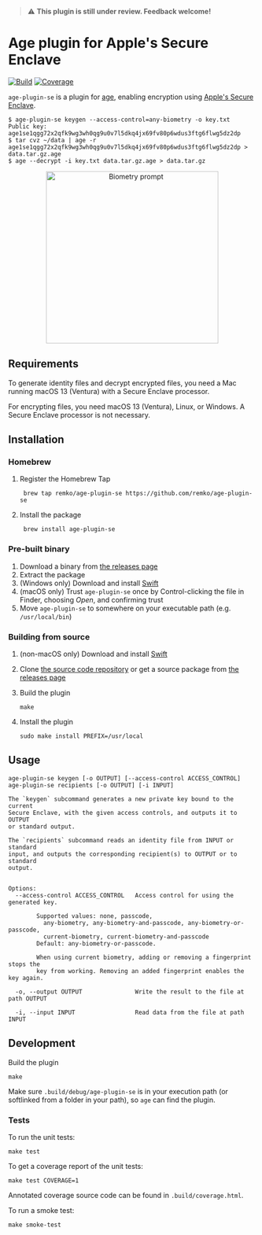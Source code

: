 > ⚠️ **This plugin is still under review. Feedback welcome!**

# Age plugin for Apple's Secure Enclave

[![Build](https://github.com/remko/age-plugin-se/actions/workflows/build.yml/badge.svg)](https://github.com/remko/age-plugin-se/actions/workflows/build.yml)
[![Coverage](https://remko.github.io/age-plugin-se/ci/coverage.svg)](https://remko.github.io/age-plugin-se/ci/coverage.html)

`age-plugin-se` is a plugin for [age](https://age-encryption.org),
enabling encryption using [Apple's Secure
Enclave](https://support.apple.com/en-gb/guide/security/sec59b0b31ff/web).

    $ age-plugin-se keygen --access-control=any-biometry -o key.txt
    Public key: age1se1qgg72x2qfk9wg3wh0qg9u0v7l5dkq4jx69fv80p6wdus3ftg6flwg5dz2dp
    $ tar cvz ~/data | age -r age1se1qgg72x2qfk9wg3wh0qg9u0v7l5dkq4jx69fv80p6wdus3ftg6flwg5dz2dp > data.tar.gz.age
    $ age --decrypt -i key.txt data.tar.gz.age > data.tar.gz

<div align="center">
<img src="https://raw.githubusercontent.com/remko/age-plugin-se/main/Documentation/img/screenshot-biometry.png" alt="Biometry prompt" width=350/>
</div>

## Requirements

To generate identity files and decrypt encrypted files, you need a Mac
running macOS 13 (Ventura) with a Secure Enclave processor.

For encrypting files, you need macOS 13 (Ventura), Linux, or Windows. A
Secure Enclave processor is not necessary.

## Installation

### Homebrew

1.  Register the Homebrew Tap

         brew tap remko/age-plugin-se https://github.com/remko/age-plugin-se

2.  Install the package

         brew install age-plugin-se

### Pre-built binary

1.  Download a binary from [the releases
    page](https://github.com/remko/age-plugin-se/releases)
2.  Extract the package
3.  (Windows only) Download and install
    [Swift](https://www.swift.org/download/)
4.  (macOS only) Trust `age-plugin-se` once by Control-clicking the file
    in Finder, choosing *Open*, and confirming trust
5.  Move `age-plugin-se` to somewhere on your executable path (e.g.
    `/usr/local/bin`)

### Building from source

1.  (non-macOS only) Download and install
    [Swift](https://www.swift.org/download/)

2.  Clone [the source code
    repository](https://github.com/remko/age-plugin-se) or get a source
    package from [the releases
    page](https://github.com/remko/age-plugin-se/releases)

3.  Build the plugin

        make

4.  Install the plugin

        sudo make install PREFIX=/usr/local

## Usage

    age-plugin-se keygen [-o OUTPUT] [--access-control ACCESS_CONTROL]
    age-plugin-se recipients [-o OUTPUT] [-i INPUT]

    The `keygen` subcommand generates a new private key bound to the current 
    Secure Enclave, with the given access controls, and outputs it to OUTPUT 
    or standard output.

    The `recipients` subcommand reads an identity file from INPUT or standard 
    input, and outputs the corresponding recipient(s) to OUTPUT or to standard 
    output.


    Options:
      --access-control ACCESS_CONTROL   Access control for using the generated key.
                                    
            Supported values: none, passcode, 
              any-biometry, any-biometry-and-passcode, any-biometry-or-passcode,
              current-biometry, current-biometry-and-passcode
            Default: any-biometry-or-passcode.             

            When using current biometry, adding or removing a fingerprint stops the
            key from working. Removing an added fingerprint enables the key again. 

      -o, --output OUTPUT               Write the result to the file at path OUTPUT

      -i, --input INPUT                 Read data from the file at path INPUT

## Development

Build the plugin

    make

Make sure `.build/debug/age-plugin-se` is in your execution path (or
softlinked from a folder in your path), so `age` can find the plugin.

### Tests

To run the unit tests:

    make test

To get a coverage report of the unit tests:

    make test COVERAGE=1

Annotated coverage source code can be found in `.build/coverage.html`.

To run a smoke test:

    make smoke-test
